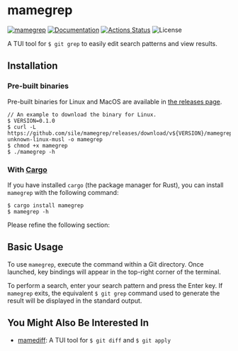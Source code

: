 mamegrep
========

[![mamegrep](https://img.shields.io/crates/v/mamegrep.svg)](https://crates.io/crates/mamegrep)
[![Documentation](https://docs.rs/mamegrep/badge.svg)](https://docs.rs/mamegrep)
[![Actions Status](https://github.com/sile/mamegrep/workflows/CI/badge.svg)](https://github.com/sile/mamegrep/actions)
![License](https://img.shields.io/crates/l/mamegrep)

A TUI tool for `$ git grep` to easily edit search patterns and view results.

Installation
------------

### Pre-built binaries

Pre-built binaries for Linux and MacOS are available in [the releases page](https://github.com/sile/mamegrep/releases).

```console
// An example to download the binary for Linux.
$ VERSION=0.1.0
$ curl -L https://github.com/sile/mamegrep/releases/download/v${VERSION}/mamegrep-${VERSION}.x86_64-unknown-linux-musl -o mamegrep
$ chmod +x mamegrep
$ ./mamegrep -h
```

### With [Cargo](https://doc.rust-lang.org/cargo/)

If you have installed `cargo` (the package manager for Rust), you can install `mamegrep` with the following command:

```console
$ cargo install mamegrep
$ mamegrep -h
```

Please refine the following section:

Basic Usage
-----------

To use `mamegrep`, execute the command within a Git directory.
Once launched, key bindings will appear in the top-right corner of the terminal.

To perform a search, enter your search pattern and press the Enter key. 
If `mamegrep` exits, the equivalent `$ git grep` command used to generate the result will be displayed in the standard output.

You Might Also Be Interested In
-------------------------------

- [mamediff](https://github.com/sile/mamediff): A TUI tool for `$ git diff` and `$ git apply`
